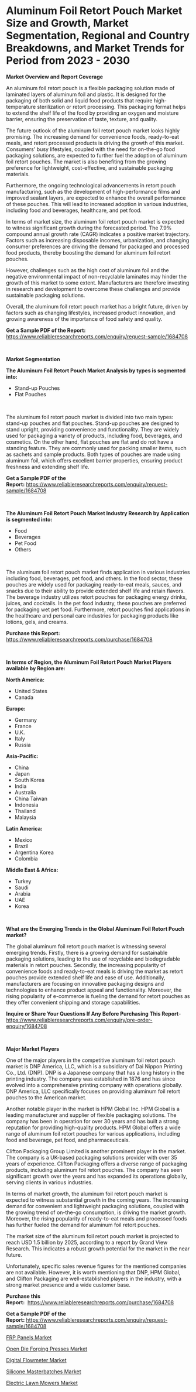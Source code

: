 <p><h1>Aluminum Foil Retort Pouch Market Size and Growth, Market Segmentation, Regional and Country Breakdowns, and Market Trends for Period from 2023 -  2030</h1></p><p><strong>Market Overview and Report Coverage</strong></p>
<p><p>An aluminum foil retort pouch is a flexible packaging solution made of laminated layers of aluminum foil and plastic. It is designed for the packaging of both solid and liquid food products that require high-temperature sterilization or retort processing. This packaging format helps to extend the shelf life of the food by providing an oxygen and moisture barrier, ensuring the preservation of taste, texture, and quality.</p><p>The future outlook of the aluminum foil retort pouch market looks highly promising. The increasing demand for convenience foods, ready-to-eat meals, and retort processed products is driving the growth of this market. Consumers' busy lifestyles, coupled with the need for on-the-go food packaging solutions, are expected to further fuel the adoption of aluminum foil retort pouches. The market is also benefiting from the growing preference for lightweight, cost-effective, and sustainable packaging materials.</p><p>Furthermore, the ongoing technological advancements in retort pouch manufacturing, such as the development of high-performance films and improved sealant layers, are expected to enhance the overall performance of these pouches. This will lead to increased adoption in various industries, including food and beverages, healthcare, and pet food.</p><p>In terms of market size, the aluminum foil retort pouch market is expected to witness significant growth during the forecasted period. The 7.9% compound annual growth rate (CAGR) indicates a positive market trajectory. Factors such as increasing disposable incomes, urbanization, and changing consumer preferences are driving the demand for packaged and processed food products, thereby boosting the demand for aluminum foil retort pouches.</p><p>However, challenges such as the high cost of aluminum foil and the negative environmental impact of non-recyclable laminates may hinder the growth of this market to some extent. Manufacturers are therefore investing in research and development to overcome these challenges and provide sustainable packaging solutions.</p><p>Overall, the aluminum foil retort pouch market has a bright future, driven by factors such as changing lifestyles, increased product innovation, and growing awareness of the importance of food safety and quality.</p></p>
<p><strong>Get a Sample PDF of the Report:</strong> <a href="https://www.reliableresearchreports.com/enquiry/request-sample/1684708">https://www.reliableresearchreports.com/enquiry/request-sample/1684708</a></p>
<p>&nbsp;</p>
<p><strong>Market Segmentation</strong></p>
<p><strong>The Aluminum Foil Retort Pouch Market Analysis by types is segmented into:</strong></p>
<p><ul><li>Stand-up Pouches</li><li>Flat Pouches</li></ul></p>
<p>&nbsp;</p>
<p><p>The aluminum foil retort pouch market is divided into two main types: stand-up pouches and flat pouches. Stand-up pouches are designed to stand upright, providing convenience and functionality. They are widely used for packaging a variety of products, including food, beverages, and cosmetics. On the other hand, flat pouches are flat and do not have a standing feature. They are commonly used for packing smaller items, such as sachets and sample products. Both types of pouches are made using aluminum foil, which offers excellent barrier properties, ensuring product freshness and extending shelf life.</p></p>
<p><strong>Get a Sample PDF of the Report:</strong>&nbsp;<a href="https://www.reliableresearchreports.com/enquiry/request-sample/1684708">https://www.reliableresearchreports.com/enquiry/request-sample/1684708</a></p>
<p>&nbsp;</p>
<p><strong>The Aluminum Foil Retort Pouch Market Industry Research by Application is segmented into:</strong></p>
<p><ul><li>Food</li><li>Beverages</li><li>Pet Food</li><li>Others</li></ul></p>
<p>&nbsp;</p>
<p><p>The aluminum foil retort pouch market finds application in various industries including food, beverages, pet food, and others. In the food sector, these pouches are widely used for packaging ready-to-eat meals, sauces, and snacks due to their ability to provide extended shelf life and retain flavors. The beverage industry utilizes retort pouches for packaging energy drinks, juices, and cocktails. In the pet food industry, these pouches are preferred for packaging wet pet food. Furthermore, retort pouches find applications in the healthcare and personal care industries for packaging products like lotions, gels, and creams.</p></p>
<p><strong>Purchase this Report:</strong>&nbsp; <a href="https://www.reliableresearchreports.com/purchase/1684708">https://www.reliableresearchreports.com/purchase/1684708</a></p>
<p>&nbsp;</p>
<p><strong>In terms of Region, the Aluminum Foil Retort Pouch Market Players available by Region are:</strong></p>
<p>
    <p> <strong> North America: </strong>
        <ul>
            <li>United States</li>
            <li>Canada</li>
        </ul>
        </p> 
    <p> <strong> Europe: </strong>
        <ul>
            <li>Germany</li>
            <li>France</li>
            <li>U.K.</li>
            <li>Italy</li>
            <li>Russia</li>
        </ul>
        </p> 
    <p> <strong> Asia-Pacific: </strong>
        <ul>
            <li>China</li>
            <li>Japan</li>
            <li>South Korea</li>
            <li>India</li>
            <li>Australia</li>
            <li>China Taiwan</li>
            <li>Indonesia</li>
            <li>Thailand</li>
            <li>Malaysia</li>
        </ul>
        </p> 
    <p> <strong> Latin America: </strong>
        <ul>
            <li>Mexico</li>
            <li>Brazil</li>
            <li>Argentina Korea</li>
            <li>Colombia</li>
        </ul>
        </p> 
    <p> <strong> Middle East & Africa: </strong>
        <ul>
            <li>Turkey</li>
            <li>Saudi</li>
            <li>Arabia</li>
            <li>UAE</li>
            <li>Korea</li>
        </ul>
    </p>
    </p>
<p>&nbsp;</p>
<p><strong>What are the Emerging Trends in the Global Aluminum Foil Retort Pouch market?</strong></p>
<p><p>The global aluminum foil retort pouch market is witnessing several emerging trends. Firstly, there is a growing demand for sustainable packaging solutions, leading to the use of recyclable and biodegradable materials in retort pouches. Secondly, the increasing popularity of convenience foods and ready-to-eat meals is driving the market as retort pouches provide extended shelf life and ease of use. Additionally, manufacturers are focusing on innovative packaging designs and technologies to enhance product appeal and functionality. Moreover, the rising popularity of e-commerce is fueling the demand for retort pouches as they offer convenient shipping and storage capabilities.</p></p>
<p><strong>Inquire or Share Your Questions If Any Before Purchasing This Report</strong>- <a href="https://www.reliableresearchreports.com/enquiry/pre-order-enquiry/1684708">https://www.reliableresearchreports.com/enquiry/pre-order-enquiry/1684708</a></p>
<p>&nbsp;</p>
<p><strong>Major Market Players</strong></p>
<p><p>One of the major players in the competitive aluminum foil retort pouch market is DNP America, LLC, which is a subsidiary of Dai Nippon Printing Co., Ltd. (DNP). DNP is a Japanese company that has a long history in the printing industry. The company was established in 1876 and has since evolved into a comprehensive printing company with operations globally. DNP America, LLC specifically focuses on providing aluminum foil retort pouches to the American market.</p><p>Another notable player in the market is HPM Global Inc. HPM Global is a leading manufacturer and supplier of flexible packaging solutions. The company has been in operation for over 30 years and has built a strong reputation for providing high-quality products. HPM Global offers a wide range of aluminum foil retort pouches for various applications, including food and beverage, pet food, and pharmaceuticals.</p><p>Clifton Packaging Group Limited is another prominent player in the market. The company is a UK-based packaging solutions provider with over 35 years of experience. Clifton Packaging offers a diverse range of packaging products, including aluminum foil retort pouches. The company has seen significant growth over the years and has expanded its operations globally, serving clients in various industries.</p><p>In terms of market growth, the aluminum foil retort pouch market is expected to witness substantial growth in the coming years. The increasing demand for convenient and lightweight packaging solutions, coupled with the growing trend of on-the-go consumption, is driving the market growth. Moreover, the rising popularity of ready-to-eat meals and processed foods has further fueled the demand for aluminum foil retort pouches.</p><p>The market size of the aluminum foil retort pouch market is projected to reach USD 1.5 billion by 2025, according to a report by Grand View Research. This indicates a robust growth potential for the market in the near future.</p><p>Unfortunately, specific sales revenue figures for the mentioned companies are not available. However, it is worth mentioning that DNP, HPM Global, and Clifton Packaging are well-established players in the industry, with a strong market presence and a wide customer base.</p></p>
<p><strong>Purchase this Report:</strong>&nbsp;&nbsp;<a href="https://www.reliableresearchreports.com/purchase/1684708">https://www.reliableresearchreports.com/purchase/1684708</a></p>
<p></p>
<p><strong>Get a Sample PDF of the Report:</strong>&nbsp;<a href="https://www.reliableresearchreports.com/enquiry/request-sample/1684708">https://www.reliableresearchreports.com/enquiry/request-sample/1684708</a></p>
<p><p><a href="https://github.com/abbypearson7765/Market-Research-Report-List-1/blob/main/frp-panels-market.md">FRP Panels Market</a></p><p><a href="https://medium.com/@anilaxhafa2022/analyzing-open-die-forging-presses-market-global-industry-perspective-and-forecast-2023-to-2030-b8cf8f028b49">Open Die Forging Presses Market</a></p><p><a href="https://medium.com/@marieriley2012/digital-flowmeter-market-analysis-its-cagr-market-segmentation-and-global-industry-overview-ddd35808f5ff">Digital Flowmeter Market</a></p><p><a href="https://github.com/grishafomin4852/Market-Research-Report-List-1/blob/main/silicone-masterbatches-market.md">Silicone Masterbatches Market</a></p><p><a href="https://medium.com/@juliecastro06/electric-lawn-mowers-market-competitive-analysis-market-trends-and-forecast-to-2030-a4edea4ffe4d">Electric Lawn Mowers Market</a></p></p>